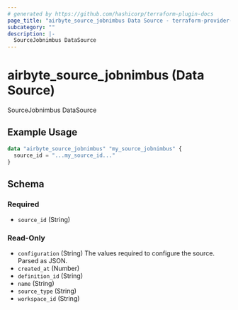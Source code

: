```yaml
---
# generated by https://github.com/hashicorp/terraform-plugin-docs
page_title: "airbyte_source_jobnimbus Data Source - terraform-provider-airbyte"
subcategory: ""
description: |-
  SourceJobnimbus DataSource
---
```


# airbyte_source_jobnimbus (Data Source)

SourceJobnimbus DataSource

## Example Usage

```terraform
data "airbyte_source_jobnimbus" "my_source_jobnimbus" {
  source_id = "...my_source_id..."
}
```

<!-- schema generated by tfplugindocs -->
## Schema

### Required

- `source_id` (String)

### Read-Only

- `configuration` (String) The values required to configure the source. Parsed as JSON.
- `created_at` (Number)
- `definition_id` (String)
- `name` (String)
- `source_type` (String)
- `workspace_id` (String)
